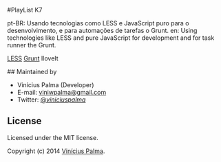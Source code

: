 #PlayList K7

pt-BR:
    Usando tecnologias como LESS e JavaScript puro para o desenvolvimento,
    e para automações de tarefas o Grunt.
en:
    Using technologies like LESS and pure JavaScript for development and
    for task runner the Grunt.

[LESS](http://lesscss.org/)
[Grunt](http://gruntjs.com/)
        IloveIt

## Maintained by
- Vinícius Palma (Developer)
- E-mail: [viniwpalma@gmail.com](mailto:viniwpalma@gmail.com)
- Twitter: [@_viniciuspalma_](http://twitter.com/_viniciuspalma_)

## License
Licensed under the MIT license.

Copyright (c) 2014 [Vinícius Palma](http://vinipalma.mit-license.org/).